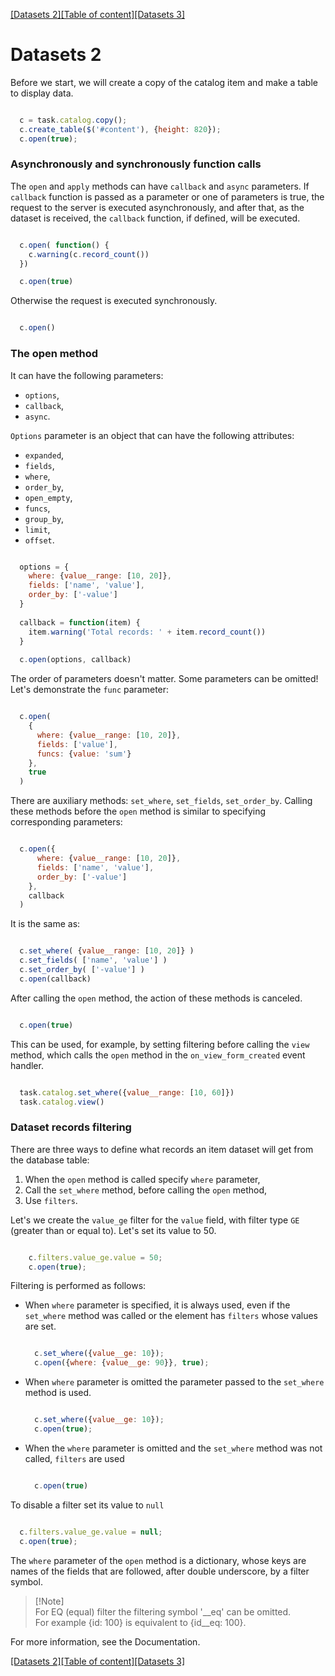 [[Datasets 2]](datasets2.md)[[Table of content]](index.md)[[Datasets 3]](datasets3.md)

# Datasets 2

Before we start, we will create a copy of the catalog item and make a table to 
display data.

```javascript

  c = task.catalog.copy();
  c.create_table($('#content'), {height: 820});
  c.open(true);
```

### Asynchronously and synchronously function calls

The `open` and `apply` methods can have `callback` and `async` parameters. If `callback` function is passed as a parameter or one of parameters is true, the request to the server is executed asynchronously, and after that, as the dataset is received, the `callback` function, if defined, will be executed.

```javascript

  c.open( function() { 
    c.warning(c.record_count()) 
  })

  c.open(true)
```

Otherwise the request is executed synchronously.

```javascript

  c.open()
```

### The open method

It can have the following parameters: 
- `options`, 
- `callback`, 
- `async`.

`Options` parameter is an object that can have the following attributes:
- `expanded`, 
- `fields`, 
- `where`, 
- `order_by`, 
- `open_empty`, 
- `funcs`, 
- `group_by`, 
- `limit`, 
- `offset`.

```javascript

  options = {
    where: {value__range: [10, 20]},
    fields: ['name', 'value'],
    order_by: ['-value']
  }
  
  callback = function(item) {
    item.warning('Total records: ' + item.record_count())
  }
  
  c.open(options, callback)
```

The order of parameters doesn't matter. Some parameters can be omitted!
Let's demonstrate the `func` parameter:

```javascript

  c.open(
    {
      where: {value__range: [10, 20]},
      fields: ['value'],
      funcs: {value: 'sum'}
    },
    true
  )
```

There are auxiliary methods: `set_where`, `set_fields`, `set_order_by`. Calling 
these methods before the `open` method is similar to specifying corresponding parameters:

```javascript

  c.open({
      where: {value__range: [10, 20]},
      fields: ['name', 'value'],
      order_by: ['-value']
    },
    callback
  )
```

It is the same as:

```javascript

  c.set_where( {value__range: [10, 20]} )
  c.set_fields( ['name', 'value'] )
  c.set_order_by( ['-value'] )
  c.open(callback)
```

After calling the `open` method, the action of these methods is canceled.

```javascript

  c.open(true)
```

This can be used, for example, by setting filtering before calling the `view` method, which calls the `open` method in the `on_view_form_created` event handler.

```javascript

  task.catalog.set_where({value__range: [10, 60]})
  task.catalog.view()
```

### Dataset records filtering

There are three ways to define what records an item dataset will get from the database table:

1. When the `open` method is called specify `where` parameter, 
2. Call the `set_where` method, before calling the `open` method, 
3. Use `filters`.

Let's we create the `value_ge` filter for the `value` field, with filter type `GE` (greater than or equal to). Let's set its value to 50.

```javascript

    c.filters.value_ge.value = 50;
    c.open(true);
```

Filtering is performed as follows:

* When `where` parameter is specified, it is always used, even if the `set_where` 
  method was called or the element has `filters` whose values are set.

  ```javascript

    c.set_where({value__ge: 10});
    c.open({where: {value__ge: 90}}, true);
  ```

* When `where` parameter is omitted the parameter passed to the `set_where` method
  is used.

  ```javascript

    c.set_where({value__ge: 10});
    c.open(true);
  ```

* When the `where` parameter is omitted and the `set_where` method was not called, `filters` are used

  ```javascript

    c.open(true)
  ```

To disable a filter set its value to `null`

```javascript

  c.filters.value_ge.value = null;
  c.open(true);
```

The `where` parameter of the `open` method is a dictionary, whose keys are names 
of the fields that are followed, after double underscore, by a filter symbol.

> [!Note]</br>
> For EQ (equal) filter the filtering symbol '__eq' can be omitted. </br>
> For example {id: 100} is equivalent to {id__eq: 100}.

For more information, see the Documentation.

[[Datasets 2]](datasets2.md)[[Table of content]](index.md)[[Datasets 3]](datasets3.md)